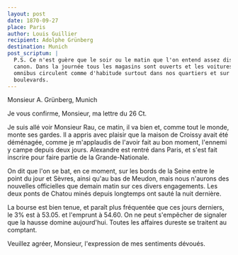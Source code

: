 ```yaml
---
layout: post
date: 1870-09-27
place: Paris
author: Louis Guillier
recipient: Adolphe Grünberg
destination: Munich
post_scriptum: |
  P.S. Ce n'est guère que le soir ou le matin que l'on entend assez distinctement le
  canon. Dans la journée tous les magasins sont ouverts et les voitures et
  omnibus circulent comme d'habitude surtout dans nos quartiers et sur les
  boulevards.
---
```


Monsieur A. Grünberg, Munich


Je vous confirme, Monsieur, ma lettre du 26 Ct.

Je suis allé voir Monsieur Rau, ce matin, il va bien et, comme tout le monde,
monte ses gardes. Il a appris avec plaisir que la maison de Croissy avait été
déménagée, comme je m'applaudis  de l'avoir fait au bon moment, l'ennemi
y campe depuis deux jours. Alexandre est rentré dans Paris, et s'est fait
inscrire pour faire partie de la Grande-Nationale.

On dit que l'on se bat, en ce moment, sur les bords de la Seine entre le point
du jour et Sèvres, ainsi qu'au bas de Meudon, mais nous n'aurons des nouvelles
officielles que demain matin sur ces divers engagements. Les deux ponts de
Chatou minés depuis longtemps ont sauté la nuit dernière.

La bourse est bien tenue, et paraît plus fréquentée que ces jours derniers, le
3% est à 53.05. et l'emprunt à 54.60. On ne peut s'empêcher de signaler que la
hausse domine aujourd'hui. Toutes les affaires dureste se traitent au comptant.


Veuillez agréer, Monsieur, l'expression de mes sentiments dévoués.
